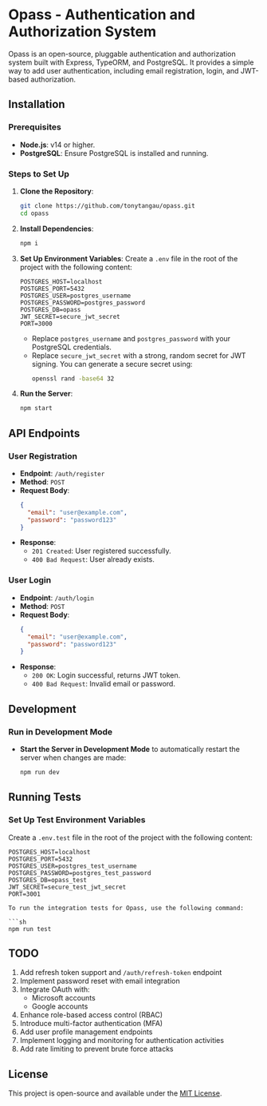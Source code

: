 # Opass - Authentication and Authorization System

Opass is an open-source, pluggable authentication and authorization system built with Express, TypeORM, and PostgreSQL. It provides a simple way to add user authentication, including email registration, login, and JWT-based authorization.

## Installation

### Prerequisites
- **Node.js**: v14 or higher.
- **PostgreSQL**: Ensure PostgreSQL is installed and running.

### Steps to Set Up
1. **Clone the Repository**:
   ```sh
   git clone https://github.com/tonytangau/opass.git
   cd opass
   ```
2. **Install Dependencies**:
   ```sh
   npm i
   ```
3. **Set Up Environment Variables**:
   Create a `.env` file in the root of the project with the following content:
   ```env
   POSTGRES_HOST=localhost
   POSTGRES_PORT=5432
   POSTGRES_USER=postgres_username
   POSTGRES_PASSWORD=postgres_password
   POSTGRES_DB=opass
   JWT_SECRET=secure_jwt_secret
   PORT=3000
   ```
   - Replace `postgres_username` and `postgres_password` with your PostgreSQL credentials.
   - Replace `secure_jwt_secret` with a strong, random secret for JWT signing. You can generate a secure secret using:
     ```sh
     openssl rand -base64 32
     ```
4. **Run the Server**:
   ```sh
   npm start
   ```

## API Endpoints

### **User Registration**
- **Endpoint**: `/auth/register`
- **Method**: `POST`
- **Request Body**:
  ```json
  {
    "email": "user@example.com",
    "password": "password123"
  }
  ```
- **Response**:
  - `201 Created`: User registered successfully.
  - `400 Bad Request`: User already exists.

### **User Login**
- **Endpoint**: `/auth/login`
- **Method**: `POST`
- **Request Body**:
  ```json
  {
    "email": "user@example.com",
    "password": "password123"
  }
  ```
- **Response**:
  - `200 OK`: Login successful, returns JWT token.
  - `400 Bad Request`: Invalid email or password.

## Development

### Run in Development Mode
- **Start the Server in Development Mode** to automatically restart the server when changes are made:
  ```sh
  npm run dev
  ```

## Running Tests
### Set Up Test Environment Variables
Create a `.env.test` file in the root of the project with the following content:

```env
POSTGRES_HOST=localhost
POSTGRES_PORT=5432
POSTGRES_USER=postgres_test_username
POSTGRES_PASSWORD=postgres_test_password
POSTGRES_DB=opass_test
JWT_SECRET=secure_test_jwt_secret
PORT=3001

To run the integration tests for Opass, use the following command:

```sh
npm run test
```

## TODO

1. Add refresh token support and `/auth/refresh-token` endpoint
2. Implement password reset with email integration
3. Integrate OAuth with:
   - Microsoft accounts
   - Google accounts
4. Enhance role-based access control (RBAC)
5. Introduce multi-factor authentication (MFA)
6. Add user profile management endpoints
7. Implement logging and monitoring for authentication activities
8. Add rate limiting to prevent brute force attacks

## License
This project is open-source and available under the [MIT License](LICENSE).

